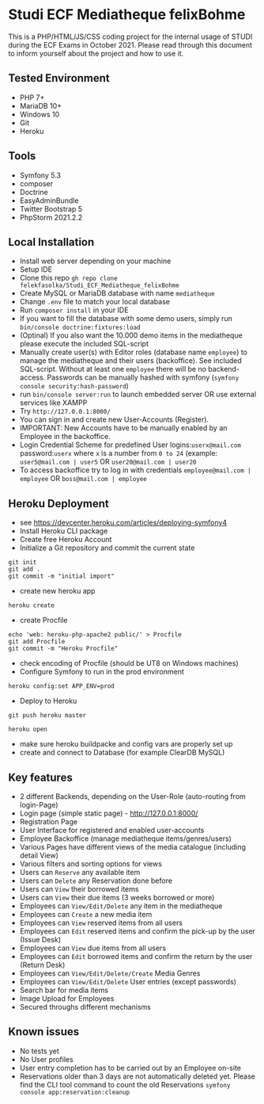 # Studi ECF Mediatheque felixBohme

This is a PHP/HTML/JS/CSS coding project for the internal usage of STUDI during the ECF Exams in October 2021. Please read through this document to inform yourself about the project and how to use it.

## Tested Environment
- PHP 7+
- MariaDB 10+
- Windows 10
- Git
- Heroku

## Tools
 - Symfony 5.3
 - composer
 - Doctrine
 - EasyAdminBundle
 - Twitter Bootstrap 5
 - PhpStorm 2021.2.2

## Local Installation
- Install web server depending on your machine
- Setup IDE
- Clone this repo ```gh repo clone felekfasolka/Studi_ECF_Mediatheque_felixBohme ```
- Create MySQL or MariaDB database with name ```mediatheque```
- Change ```.env``` file to match your local database
- Run ```composer install``` in your IDE
- If you want to fill the database with some demo users, simply run ```bin/console doctrine:fixtures:load```
- (Optinal) If you also want the 10.000 demo items in the mediatheque please execute the included SQL-script
- Manually create user(s) with Editor roles (database name ```employee```) to manage the mediatheque and their users (backoffice). See included SQL-script. Without at least one ```employee``` there will be no backend-access. Passwords can be manually hashed with symfony (```symfony console security:hash-password```)
- run ```bin/console server:run``` to launch embedded server OR use external services like XAMPP
- Try ```http://127.0.0.1:8000/``` 
- You can sign in and create new User-Accounts (Register).
- IMPORTANT: New Accounts have to be manually enabled by an Employee in the backoffice.
- Login Credential Scheme for predefined User logins:```userx@mail.com``` password:```userx``` where ```x``` is a number from ```0 to 24``` (example: ```user5@mail.com | user5``` OR ```user20@mail.com | user20```
- To access backoffice try to log in with credentials ```employee@mail.com | employee``` OR ```boss@mail.com | employee```

## Heroku Deployment
- see https://devcenter.heroku.com/articles/deploying-symfony4 
- Install Heroku CLI package
- Create free Heroku Account
- Initialize a Git repository and commit the current state

```
git init
git add .
git commit -m "initial import"
```
- create new heroku app
```
heroku create
```
- create Procfile
```
echo 'web: heroku-php-apache2 public/' > Procfile
git add Procfile
git commit -m "Heroku Procfile"
```
- check encoding of Procfile (should be UT8 on Windows machines)
- Configure Symfony to run in the prod environment
```
heroku config:set APP_ENV=prod
```
- Deploy to Heroku
```
git push heroku master
```
```
heroku open
```
- make sure heroku buildpacke and config vars are properly set up
- create and connect to Database (for example ClearDB MySQL)


## Key features
- 2 different Backends, depending on the User-Role (auto-routing from login-Page)
- Login page (simple static page) - http://127.0.0.1:8000/
- Registration Page
- User Interface for registered and enabled user-accounts
- Employee Backoffice (manage mediatheque items/genres/users)
- Various Pages have different views of the media catalogue (including detail View)
- Various filters and sorting options for views
- Users can ```Reserve``` any available item
- Users can ```Delete``` any Reservation done before
- Users can ```View``` their borrowed items
- Users can ```View``` their due items (3 weeks borrowed or more)
- Employees can ```View/Edit/Delete``` any item in the mediatheque
- Employees can ```Create``` a new media item
- Employees can ```View``` reserved items from all users
- Employees can ```Edit``` reserved items and confirm the pick-up by the user (Issue Desk)
- Employees can ```View``` due items from all users
- Employees can ```Edit``` borrowed items and confirm the return by the user (Return Desk)
- Employees can ```View/Edit/Delete/Create``` Media Genres
- Employees can ```View/Edit/Delete``` User entries (except passwords)
- Search bar for media items
- Image Upload for Employees
- Secured throughs different mechanisms 

## Known issues
- No tests yet
- No User profiles
- User entry completion has to be carried out by an Employee on-site 
- Reservations older than 3 days are not automatically deleted yet. Please find the CLI tool command to count the old Reservations ```symfony console app:reservation:cleanup```

